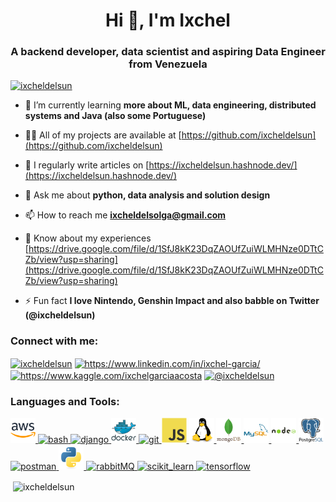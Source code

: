 <h1 align="center">Hi 👋, I'm Ixchel</h1>
<h3 align="center">A backend developer, data scientist and aspiring Data Engineer from Venezuela</h3>

<p align="left"> <a href="https://twitter.com/ixcheldelsun" target="blank"><img src="https://img.shields.io/twitter/follow/ixcheldelsun?logo=twitter&style=for-the-badge" alt="ixcheldelsun" /></a> </p>

- 🌱 I’m currently learning **more about ML, data engineering, distributed systems and Java (also some Portuguese)**

- 👨‍💻 All of my projects are available at [https://github.com/ixcheldelsun](https://github.com/ixcheldelsun)

- 📝 I regularly write articles on [https://ixcheldelsun.hashnode.dev/](https://ixcheldelsun.hashnode.dev/)

- 💬 Ask me about **python, data analysis and solution design**

- 📫 How to reach me **ixcheldelsolga@gmail.com**

- 📄 Know about my experiences [https://drive.google.com/file/d/1SfJ8kK23DqZAOUfZuiWLMHNze0DTtCZb/view?usp=sharing](https://drive.google.com/file/d/1SfJ8kK23DqZAOUfZuiWLMHNze0DTtCZb/view?usp=sharing)

- ⚡ Fun fact **I love Nintendo, Genshin Impact and also babble on Twitter (@ixcheldelsun)**

<h3 align="left">Connect with me:</h3>
<p align="left">
<a href="https://twitter.com/ixcheldelsun" target="blank"><img align="center" src="https://raw.githubusercontent.com/rahuldkjain/github-profile-readme-generator/master/src/images/icons/Social/twitter.svg" alt="ixcheldelsun" height="30" width="40" /></a>
<a href="https://linkedin.com/in/https://www.linkedin.com/in/ixchel-garcia/" target="blank"><img align="center" src="https://raw.githubusercontent.com/rahuldkjain/github-profile-readme-generator/master/src/images/icons/Social/linked-in-alt.svg" alt="https://www.linkedin.com/in/ixchel-garcia/" height="30" width="40" /></a>
<a href="https://kaggle.com/https://www.kaggle.com/ixchelgarciaacosta" target="blank"><img align="center" src="https://raw.githubusercontent.com/rahuldkjain/github-profile-readme-generator/master/src/images/icons/Social/kaggle.svg" alt="https://www.kaggle.com/ixchelgarciaacosta" height="30" width="40" /></a>
<a href="https://hashnode.com/@ixcheldelsun" target="blank"><img align="center" src="https://raw.githubusercontent.com/rahuldkjain/github-profile-readme-generator/master/src/images/icons/Social/hashnode.svg" alt="@ixcheldelsun" height="30" width="40" /></a>
</p>

<h3 align="left">Languages and Tools:</h3>
<p align="left"> <a href="https://aws.amazon.com" target="_blank" rel="noreferrer"> <img src="https://raw.githubusercontent.com/devicons/devicon/master/icons/amazonwebservices/amazonwebservices-original-wordmark.svg" alt="aws" width="40" height="40"/> </a> <a href="https://www.gnu.org/software/bash/" target="_blank" rel="noreferrer"> <img src="https://www.vectorlogo.zone/logos/gnu_bash/gnu_bash-icon.svg" alt="bash" width="40" height="40"/> </a> <a href="https://www.djangoproject.com/" target="_blank" rel="noreferrer"> <img src="https://cdn.worldvectorlogo.com/logos/django.svg" alt="django" width="40" height="40"/> </a> <a href="https://www.docker.com/" target="_blank" rel="noreferrer"> <img src="https://raw.githubusercontent.com/devicons/devicon/master/icons/docker/docker-original-wordmark.svg" alt="docker" width="40" height="40"/> </a> <a href="https://git-scm.com/" target="_blank" rel="noreferrer"> <img src="https://www.vectorlogo.zone/logos/git-scm/git-scm-icon.svg" alt="git" width="40" height="40"/> </a> <a href="https://developer.mozilla.org/en-US/docs/Web/JavaScript" target="_blank" rel="noreferrer"> <img src="https://raw.githubusercontent.com/devicons/devicon/master/icons/javascript/javascript-original.svg" alt="javascript" width="40" height="40"/> </a> <a href="https://www.linux.org/" target="_blank" rel="noreferrer"> <img src="https://raw.githubusercontent.com/devicons/devicon/master/icons/linux/linux-original.svg" alt="linux" width="40" height="40"/> </a> <a href="https://www.mongodb.com/" target="_blank" rel="noreferrer"> <img src="https://raw.githubusercontent.com/devicons/devicon/master/icons/mongodb/mongodb-original-wordmark.svg" alt="mongodb" width="40" height="40"/> </a> <a href="https://www.mysql.com/" target="_blank" rel="noreferrer"> <img src="https://raw.githubusercontent.com/devicons/devicon/master/icons/mysql/mysql-original-wordmark.svg" alt="mysql" width="40" height="40"/> </a> <a href="https://nodejs.org" target="_blank" rel="noreferrer"> <img src="https://raw.githubusercontent.com/devicons/devicon/master/icons/nodejs/nodejs-original-wordmark.svg" alt="nodejs" width="40" height="40"/> </a> <a href="https://www.postgresql.org" target="_blank" rel="noreferrer"> <img src="https://raw.githubusercontent.com/devicons/devicon/master/icons/postgresql/postgresql-original-wordmark.svg" alt="postgresql" width="40" height="40"/> </a> <a href="https://postman.com" target="_blank" rel="noreferrer"> <img src="https://www.vectorlogo.zone/logos/getpostman/getpostman-icon.svg" alt="postman" width="40" height="40"/> </a> <a href="https://www.python.org" target="_blank" rel="noreferrer"> <img src="https://raw.githubusercontent.com/devicons/devicon/master/icons/python/python-original.svg" alt="python" width="40" height="40"/> </a> <a href="https://www.rabbitmq.com" target="_blank" rel="noreferrer"> <img src="https://www.vectorlogo.zone/logos/rabbitmq/rabbitmq-icon.svg" alt="rabbitMQ" width="40" height="40"/> </a> <a href="https://scikit-learn.org/" target="_blank" rel="noreferrer"> <img src="https://upload.wikimedia.org/wikipedia/commons/0/05/Scikit_learn_logo_small.svg" alt="scikit_learn" width="40" height="40"/> </a> <a href="https://www.tensorflow.org" target="_blank" rel="noreferrer"> <img src="https://www.vectorlogo.zone/logos/tensorflow/tensorflow-icon.svg" alt="tensorflow" width="40" height="40"/> </a> </p>

<p>&nbsp;<img align="center" src="https://github-readme-stats.vercel.app/api?username=ixcheldelsun&show_icons=true&locale=en" alt="ixcheldelsun" /></p>

